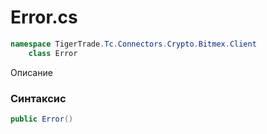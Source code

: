 
# Error.cs
```csharp
namespace TigerTrade.Tc.Connectors.Crypto.Bitmex.Client  
    class Error
```

Описание

### Синтаксис
```csharp
public Error()
```


                    
                    